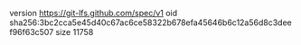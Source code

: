 version https://git-lfs.github.com/spec/v1
oid sha256:3bc2cca5e45d40c67ac6ce58322b678efa45646b6c12a56d8c3deef96f63c507
size 11758
